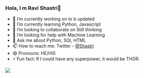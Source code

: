 ### Hola, I m Ravi Shastri👋

 
- 🔭 I’m currently working on to b updated
- 🌱 I’m currently learning Python, Javascript
- 👯 I’m looking to collaborate on Still thinking
- 🤔 I’m looking for help with Machine Learning
- 💬 Ask me about Python, SQl, HTML
- 📫 How to reach me: Twitter - [@Shastri](https://twitter.com/ravisha15749806)
- 😄 Pronouns: HE/HIS
- ⚡ Fun fact: If I could have any superpower, it would be THOR.

<img src ="https://github-readme-stats.vercel.app/api?username=ravishastri9&&show_icons=true&title_color=ffffff&icon_color=bb2acf&text_color=FFFFFF&bg_color=000000">
 
